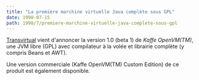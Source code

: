 ```yaml
---
title: "La première marchine virtuelle Java complète sous GPL"
date: 1998-07-15
path: 1998/7/premiere-marchine-virtuelle-java-complete-sous-gpl
---
```


<P>
<A HREF="http://www.transvirtual.com/">Transvirtual</A> vient d'annoncer
la version 1.0 (beta 1) de <EM>Kaffe OpenVM(TM)</EM>, une JVM libre (GPL)
avec compilateur à la volée et librairie complète (y compris Beans et AWT).
</P>

<P>
Une version commerciale (Kaffe OpenVM(TM) Custom Edition) de ce produit
est également disponible.
</P>


